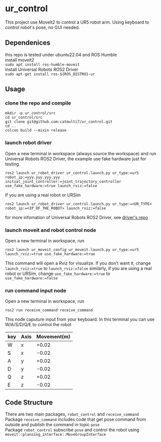 # ur_control

This project use MoveIt2 to control a UR5 robot arm. Using keyboard to control robot's pose, no GUI needed.  
## Dependenices  
this repo is tested under ubuntu22.04 and ROS Humble  
install moveit2  
`sudo apt install ros-humble-moveit`  
install Universal Robots ROS2 Driver  
`sudo apt-get install ros-${ROS_DISTRO}-ur`
## Usage
### clone the repo and compile  

    mkdir -p ur_control/src
    cd ur_control/src
    git clone git@github.com:catmulti7/ur_control.git
    cd ..
    colcon build --mixin release

### launch robot driver

Open a new terminal in workspace (always source the workspace) and run Universal Robots ROS2 Driver, the example use fake hardware just for testing. 

    ros2 launch ur_robot_driver ur_control.launch.py ur_type:=ur5 robot_ip:=yyy.yyy.yyy.yyy initial_joint_controller:=joint_trajectory_controller use_fake_hardware:=true launch_rviz:=false

If you are using a real robot or URSim

    ros2 launch ur_robot_driver ur_control.launch.py ur_type:=<UR_TYPE> robot_ip:=<IP_OF_THE_ROBOT> launch_rviz:=false

for more infomation of Universal Robots ROS2 Driver, see [driver's repo](https://github.com/UniversalRobots/Universal_Robots_ROS2_Driver)

### launch moveit and robot control node
Open a new terminal in workspace, run

    ros2 launch ur_moveit_config ur_moveit.launch.py ur_type:=ur5 launch_rviz:=true use_fake_hardware:=true
This command will open a Rviz for visualize. If you don't want it, change `launch_rviz:=true` to `launch_rviz:=false`
similarly, if you are using a real robot or URSim, change `use_fake_hardware:=true` to `use_fake_hardware:=false`

### run command input node
Open a new terminal in workspace, run

    ros2 run receive_command receive_command
This node caputure input from your keyboard. In this terminal you can use W/A/S/D/Q/E to control the robot

key | Axis | Movement(m)
------------ | ------------- | ----------
W | x |+0.02
S | x |-0.02
A | y |+0.02
D | y |-0.02
Q | z |+0.02
E | z |-0.02

## Code Structure 
There are two main packages, `robot_control` and `receive_command`  
Package `receive_command` includes code that get pose command from outside and publish the command in topic `pose`  
Package `rebot_control` subscribe `pose` and control the robot using `moveit::planning_interface::MoveGroupInterface`
